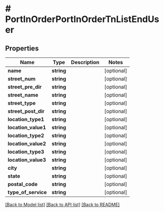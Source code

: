 # # PortInOrderPortInOrderTnListEndUser

## Properties

Name | Type | Description | Notes
------------ | ------------- | ------------- | -------------
**name** | **string** |  | [optional]
**street_num** | **string** |  | [optional]
**street_pre_dir** | **string** |  | [optional]
**street_name** | **string** |  | [optional]
**street_type** | **string** |  | [optional]
**street_post_dir** | **string** |  | [optional]
**location_type1** | **string** |  | [optional]
**location_value1** | **string** |  | [optional]
**location_type2** | **string** |  | [optional]
**location_value2** | **string** |  | [optional]
**location_type3** | **string** |  | [optional]
**location_value3** | **string** |  | [optional]
**city** | **string** |  | [optional]
**state** | **string** |  | [optional]
**postal_code** | **string** |  | [optional]
**type_of_service** | **string** |  | [optional]

[[Back to Model list]](../../README.md#models) [[Back to API list]](../../README.md#endpoints) [[Back to README]](../../README.md)
